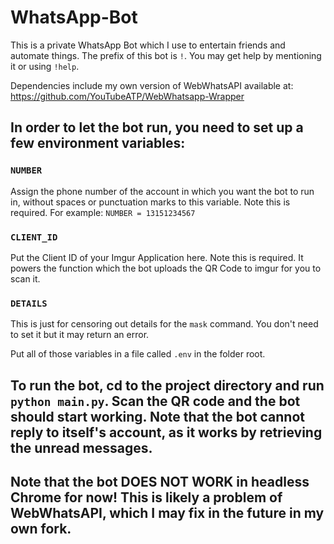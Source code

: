 # WhatsApp-Bot
This is a private WhatsApp Bot which I use to entertain friends and automate things. The prefix of this bot is `!`. You may get help by mentioning it or using `!help`.

Dependencies include my own version of WebWhatsAPI available at:
https://github.com/YouTubeATP/WebWhatsapp-Wrapper

## In order to let the bot run, you need to set up a few environment variables:

### `NUMBER`
Assign the phone number of the account in which you want the bot to run in, without spaces or punctuation marks to this variable. Note this is required.
For example: `NUMBER = 13151234567`

### `CLIENT_ID`
Put the Client ID of your Imgur Application here. Note this is required. It powers the function which the bot uploads the QR Code to imgur for you to scan it.

### `DETAILS`
This is just for censoring out details for the `mask` command. You don't need to set it but it may return an error.

Put all of those variables in a file called `.env` in the folder root.

## To run the bot, cd to the project directory and run `python main.py`. Scan the QR code and the bot should start working. Note that the bot cannot reply to itself's account, as it works by retrieving the unread messages.

## Note that the bot DOES NOT WORK in headless Chrome for now! This is likely a problem of WebWhatsAPI, which I may fix in the future in my own fork.
